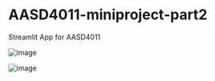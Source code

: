 # AASD4011-miniproject-part2
Streamlit App for AASD4011 



![image](https://github.com/ManagementEngineer/AASD4011-miniproject-part2/assets/97623578/5c25b80b-4f2d-47e0-b977-808aeea70154)




![image](https://github.com/ManagementEngineer/AASD4011-miniproject-part2/assets/97623578/2649b68e-9013-410f-a07f-719f982eb333)

